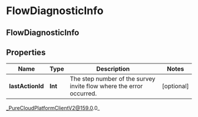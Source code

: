 # FlowDiagnosticInfo

## FlowDiagnosticInfo

## Properties

|Name | Type | Description | Notes|
|------------ | ------------- | ------------- | -------------|
| **lastActionId** | **Int** | The step number of the survey invite flow where the error occurred. | [optional] |



_PureCloudPlatformClientV2@159.0.0_
